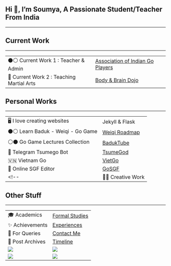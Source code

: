 ## Hi 👋, I’m Soumya, A Passionate Student/Teacher From India
---

## Current Work
---
|                                          |                                                          |
| ---------------------------------------- | -------------------------------------------------------- |
| ⚫⚪ Current Work 1 : Teacher & Admin      | [Association of Indian Go Players](https://aigp.org.in/) |
| 🥋 Current Work 2 : Teaching Martial Arts | [Body & Brain Dojo](/project/B&B-Dojo)                   |

## Personal Works
---

|                                  |                                             |
| -------------------------------- | ------------------------------------------- |
| 🖥️ I love creating websites       | Jekyll & Flask                              |
| ⚫⚪ Learn Baduk - Weiqi - Go Game | [Weiqi Roadmap](https://weiqi.soumyak4.in/) |
| ⚪⚫ Go Game Lectures Collection   | [BadukTube](https://baduktube.soumyak4.in/) |
| 🤖 Telegram Tsumego Bot           | [TsumeGod](https://tsumegod.soumyak4.in/)   |
| 🇻🇳 Vietnam Go                     | [VietGo](https://viet-go.soumyak4.in/)      |
| 👀 Online SGF Editor              | [GoSGF](https://sgf.soumyak4.in/)           |
| <!--                             | ✍🏽 Creative Work                             | [The Fallen Poet](/Artist) | --> |

## Other Stuff
---

|                                                                                                                    |                                                                                                                       |
| ------------------------------------------------------------------------------------------------------------------ | --------------------------------------------------------------------------------------------------------------------- |
| 🎓 Academics                                                                                                        | [Formal Studies](/Academics)                                                                                          |
| ✨ Achievements                                                                                                     | [Experiences](/Experiences)                                                                                           |
| 💬 For Queries                                                                                                      | [Contact Me](https://t.me/soumyak4)                                                                                   |
| 📮 Post Archives                                                                                                    | [Timeline](/Timeline)                                                                                                 |
| ![](https://github-profile-summary-cards.vercel.app/api/cards/profile-details?username=SoumyaK4&theme=github_dark) | ![](https://github-profile-summary-cards.vercel.app/api/cards/repos-per-language?username=SoumyaK4&theme=github_dark) |
| ![](https://komarev.com/ghpvc/?username=soumyak4&label=Profile%20views&color=brightgreen)                          | ![](https://cdn.buymeacoffee.com/buttons/v2/default-yellow.png)                                                       |
